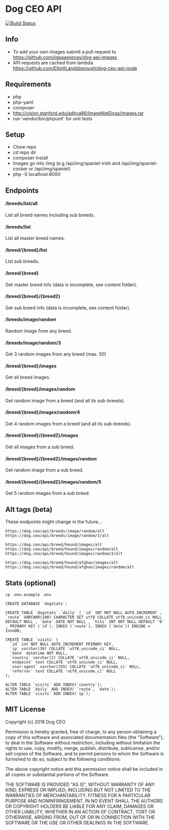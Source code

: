 # Dog CEO API

[![Build Status](https://travis-ci.org/ElliottLandsborough/dog-ceo-api.svg?branch=master)](https://travis-ci.org/ElliottLandsborough/dog-ceo-api)

## Info

 - To add your own images submit a pull request to https://github.com/jigsawpieces/dog-api-images
 - API requests are cached from lambda https://github.com/ElliottLandsborough/dog-ceo-api-node

## Requirements

 - php
 - php-yaml
 - composer
 - http://vision.stanford.edu/aditya86/ImageNetDogs/images.tar
 - run 'vendor/bin/phpunit' for unit tests

## Setup
 - Clone repo
 - cd repo dir
 - composer install
 - Images go into /img (e.g /api/img/spaniel-irish and /api/img/spaniel-cocker or /api/img/spaniel)
 - php -S localhost:8000

## Endpoints

#### /breeds/list/all
List all breed names including sub breeds.

#### /breeds/list
List all master breed names.

#### /breed/{breed}/list
List sub breeds.

#### /breed/{breed}
Get master breed info (data is incomplete, see content folder).

#### /breed/{breed}/{breed2}
Get sub breed info (data is incomplete, see content folder).

#### /breeds/image/random
Random image from any breed.

#### /breeds/image/random/3
Get 3 random images from any breed (max. 50)

#### /breed/{breed}/images
Get all breed images.

#### /breed/{breed}/images/random
Get random image from a breed (and all its sub-breeds).

#### /breed/{breed}/images/random/4
Get 4 random images from a breed (and all its sub-breeds).

#### /breed/{breed}/{breed2}/images
Get all images from a sub breed.

#### /breed/{breed}/{breed2}/images/random
Get random image from a sub breed.

#### /breed/{breed}/{breed2}/images/random/5
Get 5 random images from a sub breed.

## Alt tags (beta)
These endpoints might change in the future...
```
https://dog.ceo/api/breeds/image/random/alt
https://dog.ceo/api/breeds/image/random/3/alt

https://dog.ceo/api/breed/hound/images/alt
https://dog.ceo/api/breed/hound/images/random/alt
https://dog.ceo/api/breed/hound/images/random/3/alt

https://dog.ceo/api/breed/hound/afghan/images/alt
https://dog.ceo/api/breed/hound/afghan/images/random/alt
```

## Stats (optional)
```
cp .env.example .env
```

```
CREATE DATABASE `dogstats`;

CREATE TABLE `dogstats`.`daily` ( `id` INT NOT NULL AUTO_INCREMENT , `route` VARCHAR(100) CHARACTER SET utf8 COLLATE utf8_unicode_ci NULL DEFAULT NULL , `date` DATE NOT NULL , `hits` INT NOT NULL DEFAULT '0' , PRIMARY KEY (`id`), INDEX (`route`), INDEX (`date`)) ENGINE = InnoDB;

CREATE TABLE `visits` (
  `id` int NOT NULL AUTO_INCREMENT PRIMARY KEY,
  `ip` varchar(39) COLLATE 'utf8_unicode_ci' NULL,
  `date` datetime NOT NULL,
  `country` varchar(2) COLLATE 'utf8_unicode_ci' NULL,
  `endpoint` text COLLATE 'utf8_unicode_ci' NULL,
  `user-agent` varchar(255) COLLATE 'utf8_unicode_ci' NULL,
  `referrer` text COLLATE 'utf8_unicode_ci' NULL
);

ALTER TABLE `visits` ADD INDEX(`country`);
ALTER TABLE `daily` ADD INDEX( `route`, `date`);
ALTER TABLE `visits` ADD INDEX(`ip`);
```

## MIT License

Copyright (c) 2018 Dog CEO

Permission is hereby granted, free of charge, to any person obtaining a copy
of this software and associated documentation files (the "Software"), to deal
in the Software without restriction, including without limitation the rights
to use, copy, modify, merge, publish, distribute, sublicense, and/or sell
copies of the Software, and to permit persons to whom the Software is
furnished to do so, subject to the following conditions:

The above copyright notice and this permission notice shall be included in all
copies or substantial portions of the Software.

THE SOFTWARE IS PROVIDED "AS IS", WITHOUT WARRANTY OF ANY KIND, EXPRESS OR
IMPLIED, INCLUDING BUT NOT LIMITED TO THE WARRANTIES OF MERCHANTABILITY,
FITNESS FOR A PARTICULAR PURPOSE AND NONINFRINGEMENT. IN NO EVENT SHALL THE
AUTHORS OR COPYRIGHT HOLDERS BE LIABLE FOR ANY CLAIM, DAMAGES OR OTHER
LIABILITY, WHETHER IN AN ACTION OF CONTRACT, TORT OR OTHERWISE, ARISING FROM,
OUT OF OR IN CONNECTION WITH THE SOFTWARE OR THE USE OR OTHER DEALINGS IN THE
SOFTWARE.
